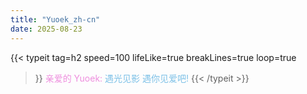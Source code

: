 ```yaml
---
title: "Yuoek_zh-cn"
date: 2025-08-23
---
```


<!-- require APlayer -->
<link rel="stylesheet" href="/renderjs/aplayer/dist/APlayer.min.css">
<script src="/renderjs/aplayer/dist/APlayer.min.js"></script>
<!-- require MetingJS -->
<script src="/renderjs/meting/dist/Meting.min.js"></script>

{{< typeit 
tag=h2
speed=100
lifeLike=true
breakLines=true
loop=true
>}}
<font color="#ee98e3de"> 亲爱的 Yuoek: </font>
<font color="#7cc0e7"> 遇光见影 </font>
<font color="#7cc0e7"> 遇你见爱吧! </font>
{{< /typeit >}}


<meting-js
    name="黑暗之光 (Version 2) "
    id="fixed-aplayer"
    artist="雷光夏"
    url="/voice/kugou/sophieSong/黑暗之光 (Version 2) - 雷光夏/黑暗之光 (Version 2).mp3 "
    cover="/voice/kugou/sophieSong/黑暗之光 (Version 2) - 雷光夏/黑暗之光 (Version 2)_封面.jpg"
    lrc="/voice/kugou/sophieSong/黑暗之光 (Version 2) - 雷光夏/黑暗之光 (Version 2)_原文歌词.lrc" 
    autoplay="true"
    loop="false"
    mutex="true">
</meting-js>

